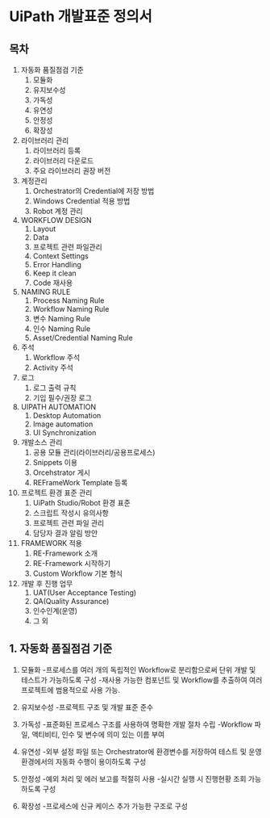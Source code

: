# UiPath 개발표준 정의서

## 목차

1.	자동화 품질점검 기준
	1.	모듈화
	1.	유지보수성
	1.	가독성
	1.	유연성
	1.	안정성
	1.	확장성
1.	라이브러리 관리
	1.	라이브러리 등록
	1.	라이브러리 다운로드
	1.	주요 라이브러리 권장 버전
1.	계정관리
	1.	Orchestrator의 Credential에 저장 방법
	1.	Windows Credential 적용 방법
	1.	Robot 계정 관리
1.	WORKFLOW DESIGN
	1.	Layout
	1.	Data
	1.	프로젝트 관련 파일관리
	1.	Context Settings
	1.	Error Handling
	1.	Keep it clean
	1.	Code 재사용
1.	NAMING RULE
	1.	Process Naming Rule
	1.	Workflow Naming Rule
	1.	변수 Naming Rule
	1.	인수 Naming Rule
	1.	Asset/Credential Naming Rule
1.	주석
	1.	Workflow 주석
	1.	Activity 주석
1.	로그
	1.	로그 출력 규칙
	1.	기입 필수/권장 로그
1.	UIPATH AUTOMATION
	1.	Desktop Automation
	1.	Image automation
	1.	UI Synchronization
1.	개발소스 관리
	1.	공용 모듈 관리(라이브러리/공용프로세스)
	1.	Snippets 이용
	1.	Orcehstrator 게시
	1.	REFrameWork Template 등록
1.	프로젝트 환경 표준 관리
	1.	UiPath Studio/Robot 환경 표준
	1.	스크립트 작성시 유의사항
	1.	프로젝트 관련 파일 관리
	1.	담당자 결과 알림 방안
1.	FRAMEWORK 적용
	1.	RE-Framework 소개
	1.	RE-Framework 시작하기
	1.	Custom Workflow 기본 형식
1.	개발 후 진행 업무
	1.	UAT(User Acceptance Testing)
	1.	QA(Quality Assurance)
	1.	인수인계(운영)
	1.	그 외


## 1.	자동화 품질점검 기준
1.	모듈화
-프로세스를 여러 개의 독립적인 Workflow로 분리함으로써 단위 개발 및 테스트가 가능하도록 구성
-재사용 가능한 컴포넌트 및 Workflow를 추출하여 여러 프로젝트에 범용적으로 사용 가능.

1.	유지보수성
-프로젝트 구조 및 개발 표준 준수

1.	가독성
-표준화된 프로세스 구조를 사용하여 명확한 개발 절차 수립
-Workflow 파일, 액티비티, 인수 및 변수에 의미 있는 이름 부여

1.	유연성
-외부 설정 파일 또는 Orchestrator에 환경변수를 저장하여 테스트 및 운영 환경에서의 자동화 수행이 용이하도록 구성

1.	안정성
-예외 처리 및 에러 보고를 적절히 사용
-실시간 실행 시 진행현황 조회 가능하도록 구성

1.	확장성
-프로세스에 신규 케이스 추가 가능한 구조로 구성

